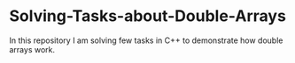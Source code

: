 # Solving-Tasks-about-Double-Arrays
In this repository I am solving few tasks in C++ to demonstrate how double arrays work.
